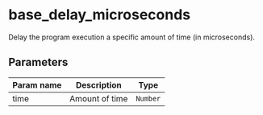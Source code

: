 base_delay_microseconds
=======================

Delay the program execution a specific amount of time (in microseconds).

Parameters
----------

| Param name | Description | Type     |
 ------------|-------------|----------
| time     | Amount of time | `Number` |

